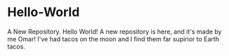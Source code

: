# Hello-World
A New Repository.
Hello World!
A new repository is here, and it's made by me Omar!
I've had tacos on the moon and I find them far supirior to Earth tacos.

